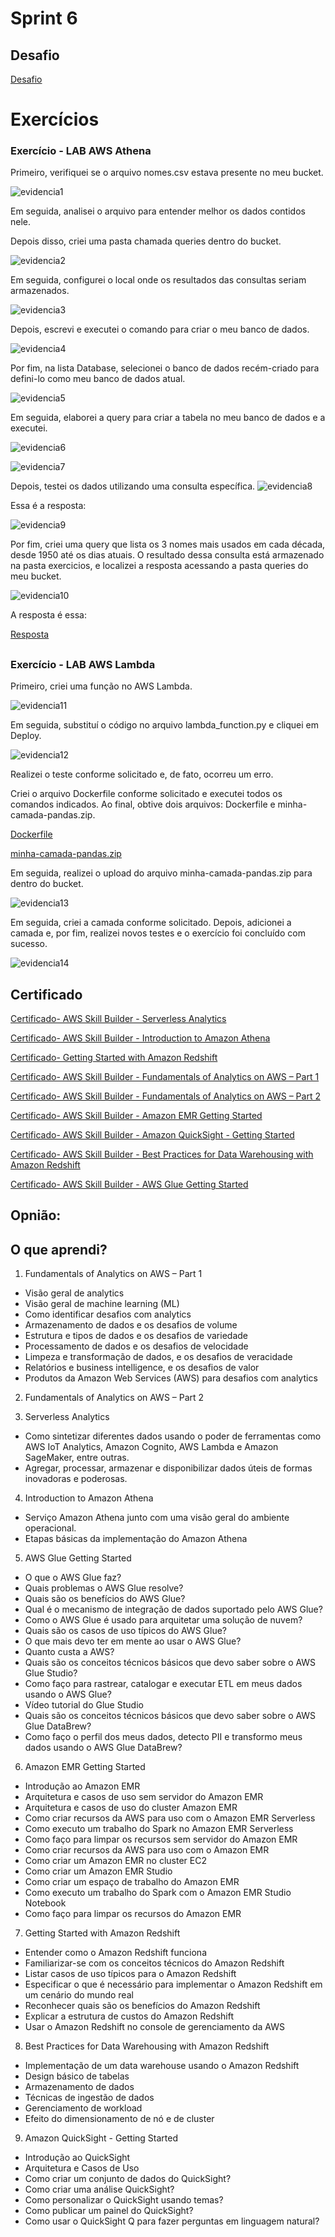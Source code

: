 # Sprint 6
## Desafio

[Desafio](../Sprint%206/Desafios/)

# Exercícios 
### Exercício - LAB AWS Athena 

Primeiro, verifiquei se o arquivo nomes.csv estava presente no meu bucket.

![evidencia1](../Sprint%206/Evidencias/Evidencia_Exercicios/evidencia1.png)

Em seguida, analisei o arquivo para entender melhor os dados contidos nele.

Depois disso, criei uma pasta chamada queries dentro do bucket.

![evidencia2](../Sprint%206/Evidencias/Evidencia_Exercicios/evidencia2.png)

Em seguida, configurei o local onde os resultados das consultas seriam armazenados.

![evidencia3](../Sprint%206/Evidencias/Evidencia_Exercicios/evidencia3.jpeg)

Depois, escrevi e executei o comando para criar o meu banco de dados.

![evidencia4](../Sprint%206/Evidencias/Evidencia_Exercicios/evidencia4.png)

Por fim, na lista Database, selecionei o banco de dados recém-criado para defini-lo como meu banco de dados atual.

![evidencia5](../Sprint%206/Evidencias/Evidencia_Exercicios/evidencia5.png)

Em seguida, elaborei a query para criar a tabela no meu banco de dados e a executei.

![evidencia6](../Sprint%206/Evidencias/Evidencia_Exercicios/evidencia6.jpeg)

![evidencia7](../Sprint%206/Evidencias/Evidencia_Exercicios/evidencia7.png)

Depois, testei os dados utilizando uma consulta específica.
![evidencia8](../Sprint%206/Evidencias/Evidencia_Exercicios/evidencia8.png)

Essa é a resposta:

![evidencia9](../Sprint%206/Evidencias/Evidencia_Exercicios/evidencia9.png)

Por fim, criei uma query que lista os 3 nomes mais usados em cada década, desde 1950 até os dias atuais. O resultado dessa consulta está armazenado na pasta exercicios, e localizei a resposta acessando a pasta queries do meu bucket.

![evidencia10](../Sprint%206/Evidencias/Evidencia_Exercicios/evidencia10.jpeg)

A resposta é essa:

[Resposta](../Sprint%206/Exercicios/Athena/3_nomes_mais_usado_decada.csv)

##
### Exercício - LAB AWS Lambda

Primeiro, criei uma função no AWS Lambda.

![evidencia11](../Sprint%206/Evidencias/Evidencia_Exercicios/evidencia11.png)

Em seguida, substituí o código no arquivo lambda_function.py e cliquei em Deploy.

![evidencia12](../Sprint%206/Evidencias/Evidencia_Exercicios/evidencia12.png)

Realizei o teste conforme solicitado e, de fato, ocorreu um erro.

Criei o arquivo Dockerfile conforme solicitado e executei todos os comandos indicados. Ao final, obtive dois arquivos: Dockerfile e minha-camada-pandas.zip. 

[Dockerfile](../Sprint%206/Exercicios/Lambda/Dockerfile)

[minha-camada-pandas.zip](../Sprint%206/Exercicios/Lambda/minha-camada-pandas.zip)

Em seguida, realizei o upload do arquivo minha-camada-pandas.zip para dentro do bucket.

![evidencia13](../Sprint%206/Evidencias/Evidencia_Exercicios/evidencia13.png)

Em seguida, criei a camada conforme solicitado. Depois, adicionei a camada e, por fim, realizei novos testes e o exercício foi concluído com sucesso.

![evidencia14](../Sprint%206/Evidencias/Evidencia_Exercicios/evidencia14.png)

##

## Certificado 
[Certificado- AWS Skill Builder - Serverless Analytics](../Sprint%206/Certificados/Certificado_AWS_Serverless_Analytics.jpg)

[Certificado- AWS Skill Builder - Introduction to Amazon Athena](../Sprint%206/Certificados/Certificado_AWS_Introduction_Amazon_Athena.jpg)

[Certificado- Getting Started with Amazon Redshift](../Sprint%206/Certificados/Certificado_AWS_Amazon_Redshift.jpg)

[Certificado- AWS Skill Builder - Fundamentals of Analytics on AWS – Part 1]()

[Certificado- AWS Skill Builder - Fundamentals of Analytics on AWS – Part 2]()

[Certificado- AWS Skill Builder - Amazon EMR Getting Started](../Sprint%206/Certificados/Certificado_AWS_Amazon_EMR.jpg)

[Certificado- AWS Skill Builder - Amazon QuickSight - Getting Started](../Sprint%206/Certificados/Certificado_AWS_Amazon_QuickSight.jpg)

[Certificado- AWS Skill Builder - Best Practices for Data Warehousing with Amazon Redshift](../Sprint%206/Certificados/Certificado_AWS_Data_Warehousing_Amazon_Redshift.jpg)

[Certificado- AWS Skill Builder - AWS Glue Getting Started](../Sprint%206/Certificados/Certificado_AWS_Glue.jpg)

## Opnião:

## O que aprendi?
1. Fundamentals of Analytics on AWS – Part 1
* Visão geral de analytics
* Visão geral de machine learning (ML)
* Como identificar desafios com analytics
* Armazenamento de dados e os desafios de volume
* Estrutura e tipos de dados e os desafios de variedade
* Processamento de dados e os desafios de velocidade
* Limpeza e transformação de dados, e os desafios de veracidade
* Relatórios e business intelligence, e os desafios de valor
* Produtos da Amazon Web Services (AWS) para desafios com analytics

2. Fundamentals of Analytics on AWS – Part 2


3. Serverless Analytics
* Como sintetizar diferentes dados usando o poder de ferramentas como AWS IoT Analytics, Amazon Cognito, AWS Lambda e Amazon SageMaker, entre outras.
* Agregar, processar, armazenar e disponibilizar dados úteis de formas inovadoras e poderosas.

4. Introduction to Amazon Athena
* Serviço Amazon Athena junto com uma visão geral do ambiente operacional.
* Etapas básicas da implementação do Amazon Athena

5. AWS Glue Getting Started
* O que o AWS Glue faz?
* Quais problemas o AWS Glue resolve?
* Quais são os benefícios do AWS Glue?
* Qual é o mecanismo de integração de dados suportado pelo AWS Glue?
* Como o AWS Glue é usado para arquitetar uma solução de nuvem?
* Quais são os casos de uso típicos do AWS Glue?
* O que mais devo ter em mente ao usar o AWS Glue?
* Quanto custa a AWS?
* Quais são os conceitos técnicos básicos que devo saber sobre o AWS Glue Studio?
* Como faço para rastrear, catalogar e executar ETL em meus dados usando o AWS Glue?
* Vídeo tutorial do Glue Studio
* Quais são os conceitos técnicos básicos que devo saber sobre o AWS Glue DataBrew?
* Como faço o perfil dos meus dados, detecto PII e transformo meus dados usando o AWS Glue DataBrew?

6. Amazon EMR Getting Started
* Introdução ao Amazon EMR
* Arquitetura e casos de uso sem servidor do Amazon EMR
* Arquitetura e casos de uso do cluster Amazon EMR
* Como criar recursos da AWS para uso com o Amazon EMR Serverless
* Como executo um trabalho do Spark no Amazon EMR Serverless
* Como faço para limpar os recursos sem servidor do Amazon EMR
* Como criar recursos da AWS para uso com o Amazon EMR
* Como criar um Amazon EMR no cluster EC2
* Como criar um Amazon EMR Studio
* Como criar um espaço de trabalho do Amazon EMR
* Como executo um trabalho do Spark com o Amazon EMR Studio Notebook
* Como faço para limpar os recursos do Amazon EMR

7. Getting Started with Amazon Redshift
* Entender como o Amazon Redshift funciona
* Familiarizar-se com os conceitos técnicos do Amazon Redshift
* Listar casos de uso típicos para o Amazon Redshift
* Especificar o que é necessário para implementar o Amazon Redshift em um cenário do mundo real
* Reconhecer quais são os benefícios do Amazon Redshift
* Explicar a estrutura de custos do Amazon Redshift
* Usar o Amazon Redshift no console de gerenciamento da AWS

8. Best Practices for Data Warehousing with Amazon Redshift
* Implementação de um data warehouse usando o Amazon Redshift
* Design básico de tabelas
* Armazenamento de dados
* Técnicas de ingestão de dados 
* Gerenciamento de workload
* Efeito do dimensionamento de nó e de cluster

9. Amazon QuickSight - Getting Started
* Introdução ao QuickSight
* Arquitetura e Casos de Uso
* Como criar um conjunto de dados do QuickSight?
* Como criar uma análise QuickSight?
* Como personalizar o QuickSight usando temas?
* Como publicar um painel do QuickSight?
* Como usar o QuickSight Q para fazer perguntas em linguagem natural?